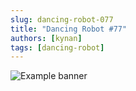 ```yaml
---
slug: dancing-robot-077
title: "Dancing Robot #77"
authors: [kynan]
tags: [dancing-robot]
---
```


![Example banner](/img/stories/dancing-robot/077.png)
